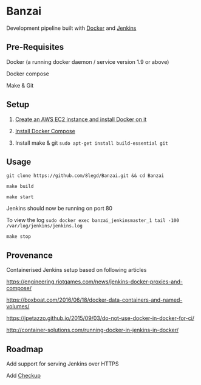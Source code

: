 # Banzai

Development pipeline built with [Docker](https://www.docker.com/) and [Jenkins](https://jenkins.io/)

## Pre-Requisites

Docker (a running docker daemon / service version 1.9 or above)

Docker compose

Make & Git

## Setup

1. [Create an AWS EC2 instance and install Docker on it](https://docs.docker.com/engine/installation/cloud/cloud-ex-aws/)

2. [Install Docker Compose](https://docs.docker.com/compose/install/)

3. Install make & git `sudo apt-get install build-essential git`

## Usage

`git clone https://github.com/8legd/Banzai.git && cd Banzai`

`make build`

`make start`

Jenkins should now be running on port 80

To view the log `sudo docker exec banzai_jenkinsmaster_1 tail -100 /var/log/jenkins/jenkins.log`

`make stop`

## Provenance

Containerised Jenkins setup based on following articles

https://engineering.riotgames.com/news/jenkins-docker-proxies-and-compose/

https://boxboat.com/2016/06/18/docker-data-containers-and-named-volumes/

https://jpetazzo.github.io/2015/09/03/do-not-use-docker-in-docker-for-ci/

http://container-solutions.com/running-docker-in-jenkins-in-docker/

## Roadmap

Add support for serving Jenkins over HTTPS

Add [Checkup](https://github.com/sourcegraph/checkup)
